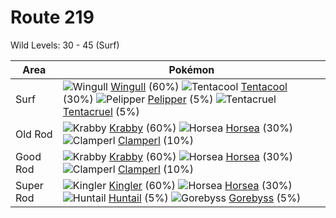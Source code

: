 # Route 219
Wild Levels: 30 - 45 (Surf)

Area       | Pokémon
---        | ---
Surf       | ![][278]  [Wingull] (60%) ![][072]  [Tentacool] (30%) ![][279]  [Pelipper] (5%)  ![][073]  [Tentacruel] (5%)
Old Rod    | ![][098]  [Krabby] (60%) ![][116]  [Horsea] (30%) ![][366]  [Clamperl] (10%)
Good Rod   | ![][098]  [Krabby] (60%) ![][116]  [Horsea] (30%) ![][366]  [Clamperl] (10%)
Super Rod  | ![][099]  [Kingler] (60%) ![][116]  [Horsea] (30%) ![][367]  [Huntail] (5%)  ![][368]  [Gorebyss] (5%)


[072]: https://raw.githubusercontent.com/PokeAPI/sprites/master/sprites/pokemon/72.png "Tentacool"
[073]: https://raw.githubusercontent.com/PokeAPI/sprites/master/sprites/pokemon/73.png "Tentacruel"
[098]: https://raw.githubusercontent.com/PokeAPI/sprites/master/sprites/pokemon/98.png "Krabby"
[099]: https://raw.githubusercontent.com/PokeAPI/sprites/master/sprites/pokemon/99.png "Kingler"
[116]: https://raw.githubusercontent.com/PokeAPI/sprites/master/sprites/pokemon/116.png "Horsea"
[278]: https://raw.githubusercontent.com/PokeAPI/sprites/master/sprites/pokemon/278.png "Wingull"
[279]: https://raw.githubusercontent.com/PokeAPI/sprites/master/sprites/pokemon/279.png "Pelipper"
[366]: https://raw.githubusercontent.com/PokeAPI/sprites/master/sprites/pokemon/366.png "Clamperl"
[367]: https://raw.githubusercontent.com/PokeAPI/sprites/master/sprites/pokemon/367.png "Huntail"
[368]: https://raw.githubusercontent.com/PokeAPI/sprites/master/sprites/pokemon/368.png "Gorebyss"
[Tentacool]: pokemon_changes/072/
[Tentacruel]: pokemon_changes/073/
[Krabby]: pokemon_changes/098/
[Kingler]: pokemon_changes/099/
[Horsea]: pokemon_changes/116/
[Wingull]: pokemon_changes/278/
[Pelipper]: pokemon_changes/279/
[Clamperl]: pokemon_changes/366/
[Huntail]: pokemon_changes/367/
[Gorebyss]: pokemon_changes/368/
